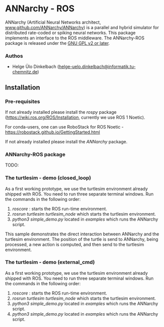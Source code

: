 # ANNarchy - ROS

ANNarchy (Artificial Neural Networks architect, www.github.com/ANNarchy/ANNarchy) is a parallel and hybrid simulator for distributed rate-coded or spiking neural networks. This package implements an interface to the ROS middleware. The ANNarchy-ROS package is released under the [GNU GPL v2 or later](http://www.gnu.org/licenses/gpl.html).

### Authos

* Helge Ülo Dinkelbach (helge-uelo.dinkelbach@informatik.tu-chemnitz.de)

## Installation

### Pre-requisites

If not already installed please install the *rospy* package (https://wiki.ros.org/ROS/Installation, currently we use ROS 1 Noetic).

For conda-users, one can use RoboStack for ROS Noetic - https://robostack.github.io/GettingStarted.html

If not already installed please install the *ANNarchy* package.

### ANNarchy-ROS package

TODO:

### The turtlesim - demo (closed_loop)

As a first working prototype, we use the turtlesim environment already shipped with ROS. You need to run three separate terminal windows. Run the commands in the following order:

1. *roscore* : starts the ROS run-time environment.
2. *rosrun turtlesim turtlesim_node* which starts the turtlesim environment.
3. *python3 simple_demo.py* located in *examples* which runs the ANNarchy script.

This sample demonstrates the direct interaction between ANNarchy and the turtlesim environment. The position of the turtle is send to ANNarchy, being processed, a new action is computed, and then send to the turtlesim environment.

### The turtlesim - demo (external_cmd)

As a first working prototype, we use the turtlesim environment already shipped with ROS. You need to run three separate terminal windows. Run the commands in the following order:

1. *roscore* : starts the ROS run-time environment.
2. *rosrun turtlesim turtlesim_node* which starts the turtlesim environment.
3. *python3 simple_demo.py* located in *examples* which runs the ANNarchy script.
3. *python3 simple_demo.py* located in *examples* which runs the ANNarchy script.







